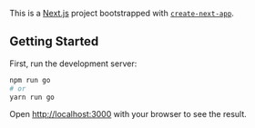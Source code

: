 This is a [Next.js](https://nextjs.org/) project bootstrapped with [`create-next-app`](https://github.com/vercel/next.js/tree/canary/packages/create-next-app).

## Getting Started

First, run the development server:

```bash
npm run go
# or
yarn run go

```

Open [http://localhost:3000](http://localhost:3000) with your browser to see the result.
